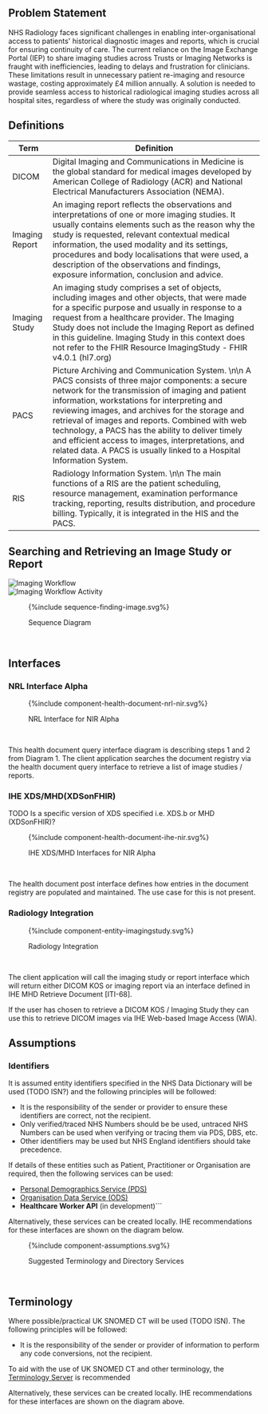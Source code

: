 
## Problem Statement

NHS Radiology faces significant challenges in enabling inter-organisational access to patients' historical diagnostic images and reports, which is crucial for ensuring continuity of care. The current reliance on the Image Exchange Portal (IEP) to share imaging studies across Trusts or Imaging Networks is fraught with inefficiencies, leading to delays and frustration for clinicians. These limitations result in unnecessary patient re-imaging and resource wastage, costing approximately £4 million annually. A solution is needed to provide seamless access to historical radiological imaging studies across all hospital sites, regardless of where the study was originally conducted.

## Definitions

| Term | Definition                                                                                                                                                                                                                                                                                                                                                                                                                                                                                       |
|------|--------------------------------------------------------------------------------------------------------------------------------------------------------------------------------------------------------------------------------------------------------------------------------------------------------------------------------------------------------------------------------------------------------------------------------------------------------------------------------------------------|
| DICOM | 	Digital Imaging and Communications in Medicine is the global standard for medical images developed by American College of Radiology (ACR) and National Electrical Manufacturers Association (NEMA).                                                                                                                                                                                                                                                                                             |
| Imaging Report | An imaging report reflects the observations and interpretations of one or more imaging studies. It usually contains elements such as the reason why the study is requested, relevant contextual medical information, the used modality and its settings, procedures and body localisations that were used, a description of the observations and findings, exposure information, conclusion and advice.                                                                                          |
|Imaging Study | 	An imaging study comprises a set of objects, including images and other objects, that were made for a specific purpose and usually in response to a request from a healthcare provider. The Imaging Study does not include the Imaging Report as defined in this guideline. Imaging Study in this context does not refer to the FHIR Resource ImagingStudy - FHIR v4.0.1 (hl7.org)                                                                                                              |
| PACS | Picture Archiving and Communication System. \n\n A PACS consists of three major components: a secure network for the transmission of imaging and patient information, workstations for interpreting and reviewing images, and archives for the storage and retrieval of images and reports. Combined with web technology, a PACS has the ability to deliver timely and efficient access to images, interpretations, and related data. A PACS is usually linked to a Hospital Information System. |
| RIS  | Radiology Information System. \n\n The main functions of a RIS are the patient scheduling, resource management, examination performance tracking, reporting, results distribution, and procedure billing. Typically, it is integrated in the HIS and the PACS.                                                                                                                                                                                                                                   |

## Searching and Retrieving an Image Study or Report

<img style="max-width: 50%" alt="Imaging Workflow" src="finding-imaging-workflow.png"/>
<br clear="all"/>

<img style="max-width: 50%" alt="Imaging Workflow Activity" src="imaging-workflow-bpmn.png"/>
<br clear="all"/>

<figure>
{%include sequence-finding-image.svg%}
<p id="fX.X.X.X-X" class="figureTitle">Sequence Diagram</p>
</figure>
<br clear="all">

## Interfaces

### NRL Interface Alpha

<figure>
{%include component-health-document-nrl-nir.svg%}
<p id="fX.X.X.X-X" class="figureTitle">NRL Interface for NIR Alpha</p>
</figure>
<br clear="all">

This health document query interface diagram is describing steps 1 and 2 from Diagram 1. The client application searches the document registry via the health document query interface to retrieve a list of image studies / reports.

### IHE XDS/MHD(XDSonFHIR)

TODO Is a specific version of XDS specified i.e. XDS.b or MHD (XDSonFHIR)?

<figure>
{%include component-health-document-ihe-nir.svg%}
<p id="fX.X.X.X-X" class="figureTitle">IHE XDS/MHD Interfaces for NIR Alpha</p>
</figure>
<br clear="all">

The health document post interface defines how entries in the document registry are populated and maintained. The use case for this is not present.

### Radiology Integration 

<figure>
{%include component-entity-imagingstudy.svg%}
<p id="fX.X.X.X-X" class="figureTitle">Radiology Integration</p>
</figure>
<br clear="all">

The client application will call the imaging study or report interface which will return either DICOM KOS or imaging report via an interface defined in IHE MHD Retrieve Document [ITI-68].

If the user has chosen to retrieve a DICOM KOS / Imaging Study they can use this to retrieve DICOM images via IHE Web-based Image Access (WIA).

## Assumptions

### Identifiers

It is assumed entity identifiers specified in the NHS Data Dictionary will be used (TODO ISN?) and the following principles will be followed:

- It is the responsibility of the sender or provider to ensure these identifiers are correct, not the recipient. 
- Only verified/traced NHS Numbers should be be used, untraced NHS Numbers can be used when verifying or tracing them via PDS, DBS, etc.
- Other identifiers may be used but NHS England identifiers should take precedence.

If details of these entities such as Patient, Practitioner or Organisation are required, then the following services can be used:

- [Personal Demographics Service (PDS)](https://digital.nhs.uk/services/personal-demographics-service)
- [Organisation Data Service (ODS)](https://digital.nhs.uk/services/organisation-data-service)
- **Healthcare Worker API** (in development)```

Alternatively, these services can be created locally. IHE recommendations for these interfaces are shown on the diagram below.

<figure>
{%include component-assumptions.svg%}
<p id="fX.X.X.X-X" class="figureTitle">Suggested Terminology and Directory Services</p>
</figure>
<br clear="all">

## Terminology

Where possible/practical UK SNOMED CT will be used (TODO ISN). The following principles will be followed:

- It is the responsibility of the sender or provider of information to perform any code conversions, not the recipient.

To aid with the use of UK SNOMED CT and other terminology, the [Terminology Server](https://digital.nhs.uk/services/terminology-server) is recommended

Alternatively, these services can be created locally. IHE recommendations for these interfaces are shown on the diagram above.

